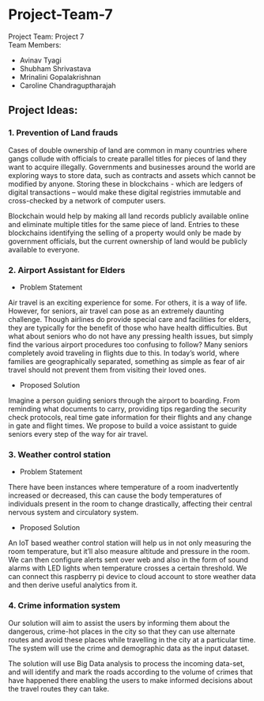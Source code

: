 # Project-Team-7

Project Team: Project 7  
Team Members:    
* Avinav Tyagi  
* Shubham Shrivastava    
* Mrinalini Gopalakrishnan  
* Caroline Chandraguptharajah   

## Project Ideas:

### 1. Prevention of Land frauds

Cases of double ownership of land are common in many countries where gangs collude with officials to create parallel titles for pieces of land they want to acquire illegally. Governments and businesses around the world are exploring ways to store data, such as contracts and assets which cannot be modified by anyone. Storing these in blockchains - which are ledgers of digital transactions – would make these digital registries immutable and cross-checked by a network of computer users.

Blockchain would help by making all land records publicly available online and eliminate multiple titles for the same piece of land. Entries to these blockchains identifying the selling of a property would only be made by government officials, but the current ownership of land would be publicly available to everyone.

### 2. Airport Assistant for Elders

 - Problem Statement
 
Air travel is an exciting experience for some. For others, it is a way of life. However, for seniors, air travel can pose as an extremely daunting challenge. Though airlines do provide special care and facilities for elders, they are typically for the benefit of those who have health difficulties. But what about seniors who do not have any pressing health issues, but simply find the various airport procedures too confusing to follow? Many seniors completely avoid traveling in flights due to this. In today’s world, where families are geographically separated, something as simple as fear of air travel should not prevent them from visiting their loved ones. 

 - Proposed Solution
 
Imagine a person guiding seniors through the airport to boarding. From reminding what documents to carry, providing tips regarding the security check protocols, real time gate information for their flights and any change in gate and flight times. We propose to build a voice assistant to guide seniors every step of the way for air travel.  

### 3. Weather control station

 - Problem Statement
 
There have been instances where temperature of a room inadvertently increased or decreased, this can cause the body temperatures of individuals present in the room to change drastically, affecting their central nervous system and circulatory system.

 - Proposed Solution
 
An IoT based weather control station will help us in not only measuring the room temperature, but it’ll also measure altitude and pressure in the room. We can then configure alerts sent over web and also in the form of sound alarms with LED lights when temperature crosses a certain threshold.
We can connect this raspberry pi device to cloud account to store weather data and then derive useful analytics from it.  

### 4. Crime information system

Our solution will aim to assist the users by informing them about the dangerous, crime-hot places in the city so that they can use alternate routes and avoid these places while travelling in the city at a particular time. The system will use the crime and demographic data as the input dataset.

The solution will use Big Data analysis to process the incoming data-set, and will identify and mark the roads according to the volume of crimes that have happened there enabling the users to make informed decisions about the travel routes they can take.

